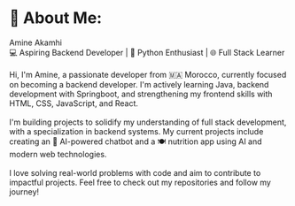 # 💫 About Me:
Amine Akamhi<br>💻 Aspiring Backend Developer | 🐍 Python Enthusiast | 🌐 Full Stack Learner<br><br>Hi, I'm Amine, a passionate developer from 🇲🇦 Morocco, currently focused on becoming a backend developer. I'm actively learning Java, backend development with Springboot, and strengthening my frontend skills with HTML, CSS, JavaScript, and React.<br><br>I'm building projects to solidify my understanding of full stack development, with a specialization in backend systems. My current projects include creating an 🤖 AI-powered chatbot and a 🍽️ nutrition app using AI and modern web technologies.<br><br>I love solving real-world problems with code and aim to contribute to impactful projects. Feel free to check out my repositories and follow my journey!<br><br>


